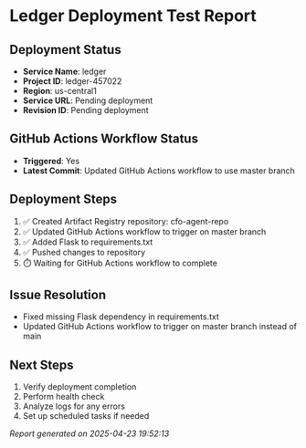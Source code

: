 # Ledger Deployment Test Report

## Deployment Status
- **Service Name**: ledger
- **Project ID**: ledger-457022
- **Region**: us-central1
- **Service URL**: Pending deployment
- **Revision ID**: Pending deployment

## GitHub Actions Workflow Status
- **Triggered**: Yes
- **Latest Commit**: Updated GitHub Actions workflow to use master branch

## Deployment Steps
1. ✅ Created Artifact Registry repository: cfo-agent-repo
2. ✅ Updated GitHub Actions workflow to trigger on master branch
3. ✅ Added Flask to requirements.txt
4. ✅ Pushed changes to repository
5. ⏱️ Waiting for GitHub Actions workflow to complete

## Issue Resolution
- Fixed missing Flask dependency in requirements.txt
- Updated GitHub Actions workflow to trigger on master branch instead of main

## Next Steps
1. Verify deployment completion
2. Perform health check
3. Analyze logs for any errors
4. Set up scheduled tasks if needed

*Report generated on 2025-04-23 19:52:13* 